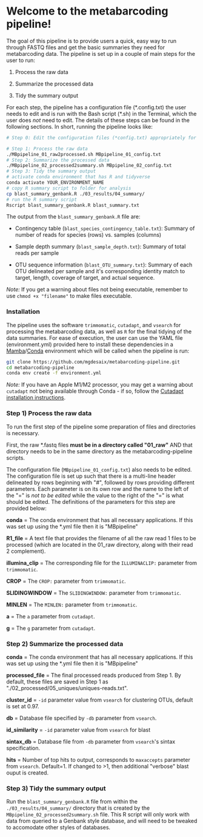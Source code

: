 # Welcome to the metabarcoding pipeline!

The goal of this pipeline is to provide users a quick, easy way to run through FASTQ files and get the basic summaries they need for metabarcoding data. The pipeline is set up in a couple of main steps for the user to run:

1. Process the raw data

2. Summarize the processed data

3. Tidy the summary output

For each step, the pipeline has a configuration file (\*.config.txt) the user needs to edit and is run with the Bash script (\*.sh) in the Terminal, which the user does *not* need to edit. The details of these steps can be found in the following sections. In short, running the pipeline looks like:

```sh
# Step 0: Edit the configuration files (*config.txt) appropriately for your data

# Step 1: Process the raw data
./MBpipeline_01_raw2processed.sh MBpipeline_01_config.txt
# Step 2: Summarize the processed data
./MBpipeline_02_processed2summary.sh MBpipeline_02_config.txt
# Step 3: Tidy the summary output
# activate conda environment that has R and tidyverse
conda activate YOUR_ENVIRONMENT_NAME
# copy R summary script to folder for analysis
cp blast_summary_genbank.R ./03_results/04_summary/
# run the R summary script
Rscript blast_summary_genbank.R blast_summary.txt
```

The output from the `blast_summary_genbank.R` file are:

- Contingency table (`blast_species_contingency_table.txt`): Summary of number of reads for species (rows) vs. samples (columns)

- Sample depth summary (`blast_sample_depth.txt`): Summary of total reads per sample

- OTU sequence information (`blast_OTU_summary.txt`): Summary of each OTU delineated per sample and it's corresponding identity match to target, length, coverage of target, and actual sequence.

*Note:* If you get a warning about files not being executable, remember to use `chmod +x "filename"` to make files executable.

### Installation

The pipeline uses the software `trimmomatic`, `cutadapt`, and `vsearch` for processing the metabarcoding data, as well as `R` for the final tidying of the data summaries. For ease of execution, the user can use the YAML file (environment.yml) provided here to install these dependencies in a [Mamba](https://mamba.readthedocs.io/en/latest/index.html)/[Conda](https://docs.conda.io/projects/conda/en/stable/) environment which will be called when the pipeline is run:

```sh
git clone https://github.com/mgdesaix/metabarcoding-pipeline.git
cd metabarcoding-pipeline
conda env create -f environment.yml
```

*Note:* If you have an Apple M1/M2 processor, you may get a warning about `cutadapt` not being available through Conda - if so, follow the [Cutadapt installation instructions](https://cutadapt.readthedocs.io/en/stable/installation.html).

### Step 1) Process the raw data

To run the first step of the pipeline some preparation of files and directories is necessary.

First, the raw \*.fastq files **must be in a directory called "01_raw"** AND that directory needs to be in the same directory as the metabarcoding-pipeline scripts.

The configuration file (`MBpipeline_01_config.txt`) also needs to be edited. The configuration file is set up such that there is a multi-line header delineated by rows beginning with "#", followed by rows providing different parameters. Each parameter is on its own row and the name to the left of the "=" is *not to be edited* while the value to the right of the "=" is what should be edited. The definitions of the parameters for this step are provided below:

**conda** = The conda environment that has all necessary applications. If this was set up using the \*.yml file then it is "MBpipeline"

**R1_file** = A text file that provides the filename of all the raw read 1 files to be processed (which are located in the 01_raw directory, along with their read 2 complement). 

**illumina_clip** = The corresponding file for the `ILLUMINACLIP:` parameter from `trimmomatic`.

**CROP** = The `CROP:` parameter from `trimmomatic`.

**SLIDINGWINDOW** = The `SLIDINGWINDOW:` parameter from `trimmomatic`.

**MINLEN** = The `MINLEN:` parameter from `trimmomatic`.

**a** = The `a` parameter from `cutadapt`.

**g** = The `g` parameter from `cutadapt`.


### Step 2) Summarize the processed data

**conda** = The conda environment that has all necessary applications. If this was set up using the \*.yml file then it is "MBpipeline"

**processed_file** = The final processed reads produced from Step 1. By default, these files are saved in Step 1 as "./02_processed/05_uniques/uniques-reads.txt".

**cluster_id** = `-id` parameter value from `vsearch` for clustering OTUs, default is set at 0.97.

**db** = Database file specified by `-db` parameter from `vsearch`.

**id_similarity** = `-id` parameter value from `vsearch` for blast

**sintax_db** = Database file from `-db` parameter from `vsearch`'s sintax specification.

**hits** = Number of top hits to output, corresponds to `maxaccepts` parameter from `vsearch`. Default=1. If changed to >1, then additional "verbose" blast ouput is created.

### Step 3) Tidy the summary output

Run the `blast_summary_genbank.R` file from within the `./03_results/04_summary/` directory that is created by the `MBpipeline_02_processed2summary.sh` file. This R script will only work with data from queried to a Genbank style database, and will need to be tweaked to accomodate other styles of databases.





